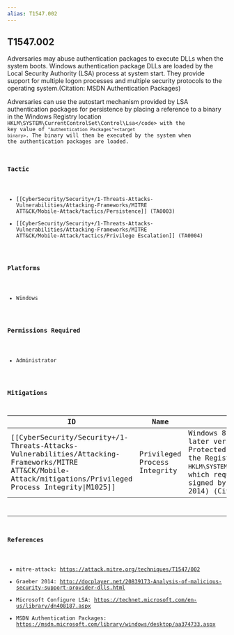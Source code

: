 ```yaml
---
alias: T1547.002
---
```


## T1547.002

Adversaries may abuse authentication packages to execute DLLs when the system boots. Windows authentication package DLLs are loaded by the Local Security Authority (LSA) process at system start. They provide support for multiple logon processes and multiple security protocols to the operating system.(Citation: MSDN Authentication Packages)

Adversaries can use the autostart mechanism provided by LSA authentication packages for persistence by placing a reference to a binary in the Windows Registry location <code>HKLM\SYSTEM\CurrentControlSet\Control\Lsa\</code> with the key value of <code>"Authentication Packages"=&lt;target binary&gt;</code>. The binary will then be executed by the system when the authentication packages are loaded.


### Tactic
- [[CyberSecurity/Security+/1-Threats-Attacks-Vulnerabilities/Attacking-Frameworks/MITRE ATT&CK/Mobile-Attack/tactics/Persistence]] (TA0003)
- [[CyberSecurity/Security+/1-Threats-Attacks-Vulnerabilities/Attacking-Frameworks/MITRE ATT&CK/Mobile-Attack/tactics/Privilege Escalation]] (TA0004)

### Platforms
- Windows

### Permissions Required
- Administrator

### Mitigations

| ID | Name | Description |
| --- | --- | --- |
| [[CyberSecurity/Security+/1-Threats-Attacks-Vulnerabilities/Attacking-Frameworks/MITRE ATT&CK/Mobile-Attack/mitigations/Privileged Process Integrity\|M1025]] | Privileged Process Integrity | Windows 8.1, Windows Server 2012 R2, and later versions, may make LSA run as a Protected Process Light (PPL) by setting the Registry key <code>HKLM\SYSTEM\CurrentControlSet\Control\Lsa\RunAsPPL</code>, which requires all DLLs loaded by LSA to be signed by Microsoft. (Citation: Graeber 2014) (Citation: Microsoft Configure LSA) |


---
### References

- mitre-attack: https://attack.mitre.org/techniques/T1547/002
- Graeber 2014: http://docplayer.net/20839173-Analysis-of-malicious-security-support-provider-dlls.html
- Microsoft Configure LSA: https://technet.microsoft.com/en-us/library/dn408187.aspx
- MSDN Authentication Packages: https://msdn.microsoft.com/library/windows/desktop/aa374733.aspx
